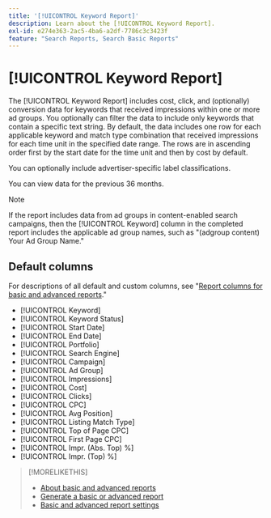 ```yaml
---
title: '[!UICONTROL Keyword Report]'
description: Learn about the [!UICONTROL Keyword Report].
exl-id: e274e363-2ac5-4ba6-a2df-7786c3c3423f
feature: "Search Reports, Search Basic Reports"
---
```

# [!UICONTROL Keyword Report]

The [!UICONTROL Keyword Report] includes cost, click, and (optionally) conversion data for keywords that received impressions within one or more ad groups. You optionally can filter the data to include only keywords that contain a specific text string. By default, the data includes one row for each applicable keyword and match type combination that received impressions for each time unit in the specified date range. The rows are in ascending order first by the start date for the time unit and then by cost by default.

You can optionally include advertiser-specific label classifications.

You can view data for the previous 36 months.

>[!NOTE]
>
>If the report includes data from ad groups in content-enabled search campaigns, then the [!UICONTROL Keyword] column in the completed report includes the applicable ad group names, such as "(adgroup content) Your Ad Group Name."

## Default columns

For descriptions of all default and custom columns, see "[Report columns for basic and advanced reports](basic-advanced-report-columns.md)."

* [!UICONTROL Keyword]
* [!UICONTROL Keyword Status]
* [!UICONTROL Start Date]
* [!UICONTROL End Date]
* [!UICONTROL Portfolio]
* [!UICONTROL Search Engine]
* [!UICONTROL Campaign]
* [!UICONTROL Ad Group]
* [!UICONTROL Impressions]
* [!UICONTROL Cost]
* [!UICONTROL Clicks]
* [!UICONTROL CPC]
* [!UICONTROL Avg Position]
* [!UICONTROL Listing Match Type]
* [!UICONTROL Top of Page CPC]
* [!UICONTROL First Page CPC]
* [!UICONTROL Impr. (Abs. Top) %]
* [!UICONTROL Impr. (Top) %]

>[!MORELIKETHIS]
>
>* [About basic and advanced reports](basic-advanced-report-about.md)
>* [Generate a basic or advanced report](basic-advanced-report-generate.md)
>* [Basic and advanced report settings](basic-advanced-report-settings.md)
